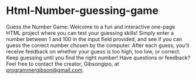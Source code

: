 # Html-Number-guessing-game
Guess the Number Game: Welcome to a fun and interactive one-page HTML project where you can test your guessing skills! Simply enter a number between 1 and 100 in the input field provided, and see if you can guess the correct number chosen by the computer. After each guess, you'll receive feedback on whether your guess is too high, too low, or correct. Keep guessing until you find the right number!
Have questions or feedback? Feel free to contact the creator, Gibsongipo, at programmergibson@gmail.com.
